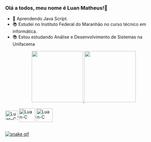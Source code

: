 ### Olá a todos, meu nome é Luan Matheus!👋

- 🌱 Aprendendo Java Script.
- 📚 Estudei no Instituto Federal do Maranhão no curso técnico em informática.
- 📚 Estou estudando Análise e Desenvolvimento de Sistemas na Unifacema

<div align="center">
  <a href="https://github.com/LuanMFC">
  <img height="165em" src="https://github-readme-stats.vercel.app/api?username=LuanMFC&show_icons=true&theme=radical&include_all_commits=true&count_private=true"/>
  <img height="165em" src="https://github-readme-stats.vercel.app/api/top-langs/?username=LuanMFC&layout=compact&langs_count=7&theme=radical"/>
</div>
<div style="display: inline_block"><br>
  <link rel="stylesheet" href="https://cdn.jsdelivr.net/gh/devicons/devicon@v2.15.1/devicon.min.css">

  <img align="center" alt="Luan-C" height="30" width="40"  rel="stylesheet" href="https://cdn.jsdelivr.net/gh/devicons/devicon@v2.15.1/devicon.min.css">
  <img align="center" alt="Luan-C" height="44" width="52" rel="stylesheet" href="https://cdn.jsdelivr.net/gh/devicons/devicon@v2.15.1/devicon.min.css">
  <img align="center" alt="Luan-C" height="44" width="52" rel="stylesheet" href="https://cdn.jsdelivr.net/gh/devicons/devicon@v2.15.1/devicon.min.css">             
</div>
 
  ##
 
![snake gif](https://github.com/LuanMFC/LuanMFC/blob/output/github-contribution-grid-snake.svg)
  
  ##
